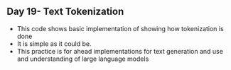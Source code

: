 ## Day 19- Text Tokenization
- This code shows basic implementation of showing how tokenization is done
- It is simple as it could be.
- This practice is for ahead implementations for text generation and use and understanding of large language models
